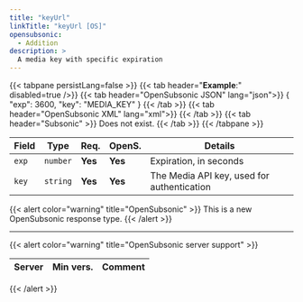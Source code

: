 ```yaml
---
title: "keyUrl"
linkTitle: "keyUrl [OS]"
opensubsonic:
  - Addition
description: >
  A media key with specific expiration
---
```


{{< tabpane persistLang=false >}}
{{< tab header="**Example**:" disabled=true />}}
{{< tab header="OpenSubsonic JSON" lang="json">}}
{
    "exp": 3600,
    "key": "MEDIA_KEY"
}
{{< /tab >}}
{{< tab header="OpenSubsonic XML" lang="xml">}}
<mediaKey exp="3600" key="TEMPORARY_API key"></mediaKey>
{{< /tab >}}
{{< tab header="Subsonic"  >}}
Does not exist.
{{< /tab >}}
{{< /tabpane >}}

| Field | Type     | Req.    | OpenS.  | Details                                    |
| ----- | -------- | ------- | ------- | ------------------------------------------ |
| `exp` | `number` | **Yes** | **Yes** | Expiration, in seconds                     |
| `key` | `string` | **Yes** | **Yes** | The Media API key, used for authentication |

{{< alert color="warning" title="OpenSubsonic" >}}
This is a new OpenSubsonic response type.
{{< /alert >}}

---

{{< alert color="warning" title="OpenSubsonic server support" >}}

| Server | Min vers. | Comment |
| ------ | --------- | ------- |

{{< /alert >}}
